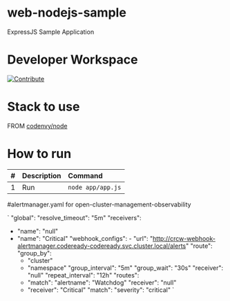 # web-nodejs-sample

ExpressJS Sample Application

# Developer Workspace
[![Contribute](http://beta.codenvy.com/factory/resources/codenvy-contribute.svg)](http://beta.codenvy.com/f?id=r8et9w6vohmqvro8)

# Stack to use

FROM [codenvy/node](https://hub.docker.com/r/codenvy/node/)

# How to run

| #       | Description           | Command  |
| :------------- |:-------------| :-----|
| 1      | Run | `node app/app.js` |

#alertmanager.yaml for open-cluster-management-observability

`
"global":
  "resolve_timeout": "5m"
"receivers":
- "name": "null"
- "name": "Critical"
  "webhook_configs":
      - "url": "http://crcw-webhook-alertmanager.codeready-codeready.svc.cluster.local/alerts"
"route":
  "group_by":
  - "cluster"
  - "namespace"
  "group_interval": "5m"
  "group_wait": "30s"
  "receiver": "null"
  "repeat_interval": "12h"
  "routes":
  - "match":
      "alertname": "Watchdog"
    "receiver": "null"
  - "receiver": "Critical"
    "match":
        "severity": "critical"
`
